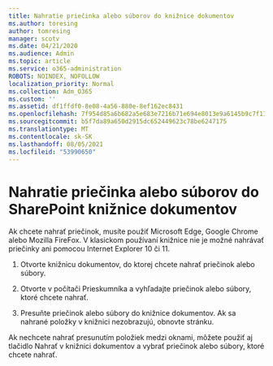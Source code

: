 ```yaml
---
title: Nahratie priečinka alebo súborov do knižnice dokumentov
ms.author: toresing
author: tomresing
manager: scotv
ms.date: 04/21/2020
ms.audience: Admin
ms.topic: article
ms.service: o365-administration
ROBOTS: NOINDEX, NOFOLLOW
localization_priority: Normal
ms.collection: Adm_O365
ms.custom: ''
ms.assetid: df1ffdf0-8e08-4a56-880e-8ef162ec8431
ms.openlocfilehash: 7f954d85a6b682a5e683e7216b71e694e8013e9a6145b9c7f119d3b2a5b78965
ms.sourcegitcommit: b5f7da89a650d2915dc652449623c78be6247175
ms.translationtype: MT
ms.contentlocale: sk-SK
ms.lasthandoff: 08/05/2021
ms.locfileid: "53990650"
---
```

# <a name="upload-a-folder-or-files-to-a-sharepoint-document-library"></a>Nahratie priečinka alebo súborov do SharePoint knižnice dokumentov

Ak chcete nahrať priečinok, musíte použiť Microsoft Edge, Google Chrome alebo Mozilla FireFox. V klasickom používaní knižnice nie je možné nahrávať priečinky ani pomocou Internet Explorer 10 či 11.
  
1. Otvorte knižnicu dokumentov, do ktorej chcete nahrať priečinok alebo súbory.
    
2. Otvorte v počítači Prieskumníka a vyhľadajte priečinok alebo súbory, ktoré chcete nahrať.
    
3. Presuňte priečinok alebo súbory do knižnice dokumentov. Ak sa nahrané položky v knižnici nezobrazujú, obnovte stránku. 
    
Ak nechcete nahrať presunutím položiek medzi oknami, môžete  použiť aj tlačidlo Nahrať v knižnici dokumentov a vybrať priečinok alebo súbory, ktoré chcete nahrať. 
  

